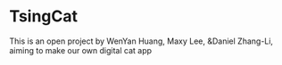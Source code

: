 # TsingCat
This is an open project by WenYan Huang, Maxy Lee, &amp;Daniel Zhang-Li, aiming to make our own digital cat app
